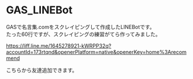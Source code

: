 # GAS_LINEBot
GASで名言集.comをスクレイピングして作成したLINEBotです。<br/>
たった60行ですが、スクレイピングの練習がてら作ってみました。

https://liff.line.me/1645278921-kWRPP32q?accountId=173rtqnd&openerPlatform=native&openerKey=home%3Arecommend

こちらから友達追加できます。
